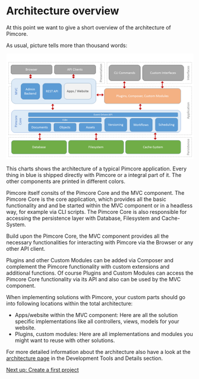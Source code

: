 # Architecture overview

At this point we want to give a short overview of the architecture of Pimcore. 

As usual, picture tells more than thousand words:  

![Pimcore Architekture](../img/architectural-chart.png) 

This charts shows the architecture of a typical Pimcore application. Every 
thing in blue is shipped directly with Pimcore or a integral part of it. 
The other components are printed in different colors.

Pimcore itself consits of the Pimcore Core and the MVC component. 
The Pimcore Core is the core application, which provides all the basic
functionality and and be started within the MVC component or in a headless way, for example via CLI scripts.
The Pimcore Core is also responsible for accessing the persistence layer with Database, Filesystem and Cache-System. 

Build upon the Pimcore Core, the MVC component provides all the necessary 
functionalities for interacting with Pimcore via the Browser or any other 
API client.
 
Plugins and other Custom Modules can be added via Composer and complement the
Pimcore functionality with custom extensions and additional functions. 
Of course Plugins and Custom Modules can access the Pimcore Core functionality 
via its API and also can be used by the MVC component. 

When implementing solutions with Pimcore, your custom parts should go into following locations within the
 total architecture: 

 * Apps/website within the MVC component: Here are all the solution specific implementations 
 like all controllers, views, models for your website. 
 * Plugins, custom modules: Here are all implementations and modules you might want to reuse 
 with other solutions. 
 
  
For more detailed information about the architecture also have a look at the
[architecture page](../09_Development_Tools_and_Details/01_Architecture_Overview.md)
in the Development Tools and Details section. 

[Next up: Create a first project](./06_Create_A_First_Project.md)
